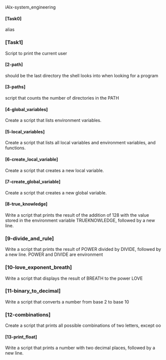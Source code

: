 iAlx-system_engineering
#### [Task0]
alias
### [Task1]
Script to print the current user
#### [2-path]
should be the last directory the shell looks into when looking for a program
#### [3-paths]
script that counts the number of directories in the PATH
#### [4-global_variables]
Create a script that lists environment variables.
#### [5-local_variables]
Create a script that lists all local variables and environment variables, and functions.
#### [6-create_local_variable]
Create a script that creates a new local variable.
#### [7-create_global_variable]
Create a script that creates a new global variable.
#### [8-true_knowledge]
Write a script that prints the result of the addition of 128 with the value stored in the environment variable TRUEKNOWLEDGE, followed by a new line.
### [9-divide_and_rule]
Write a script that prints the result of POWER divided by DIVIDE, followed by a new line.
POWER and DIVIDE are environment 
### [10-love_exponent_breath]
Write a script that displays the result of BREATH to the power LOVE
### [11-binary_to_decimal]
Write a script that converts a number from base 2 to base 10
### [12-combinations]
Create a script that prints all possible combinations of two letters, except oo
#### [13-print_float]
Write a script that prints a number with two decimal places, followed by a new line.
